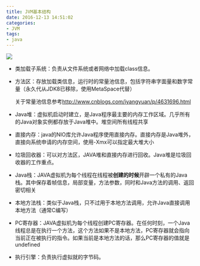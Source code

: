 ```yaml
---
title: JVM基本结构
date: 2016-12-13 14:51:02
categories:
- JVM
tags:
- java
---
```


![](https://shinerio.oss-cn-beijing.aliyuncs.com/blog_images/jvm/jvm_structure.png)

- 类加载子系统：负责从文件系统或者网络中加载class信息。

- 方法区：存放加载类信息，运行时的常量池信息，包括字符串字面量和数字常量（永久代从JDK8已移除，使用MetaSpace代替）

  关于常量池信息参考<http://www.cnblogs.com/iyangyuan/p/4631696.html>

- Java堆：虚拟机启动时建立，是Java程序最主要的内存工作区域。几乎所有的Java对象实例都存放于Java堆中。堆空间所有线程共享

- 直接内存：java的NIO库允许Java程序使用直接内存。直接内存是Java堆外，直接向系统申请的内存空间，使用-Xmx可以指定最大堆大小

- 垃圾回收器：可以对方法区，JAVA堆和直接内存进行回收。Java堆是垃圾回收器的工作重点。

- Java栈：JAVA虚拟机为每个线程在线程被**创建的时候**开辟一个私有的Java栈。其中保存着帧信息，局部变量，方法参数，同时和Java方法的调用、返回密切相关

- 本地方法栈：类似于Java栈，只不过用于本地方法调用，允许Java直接调用本地方法（通常C编写）

- PC寄存器：JAVA虚拟机为每个线程创建PC寄存器。在任何时刻，一个Java线程总是在执行一个方法，这个方法如果不是本地方法，PC寄存器就会指向当前正在被执行的指令。如果当前是本地方法的话，那么PC寄存器的值就是undefined

- 执行引擎：负责执行虚拟就的字节码。

